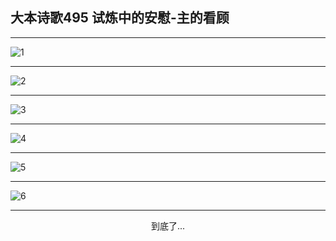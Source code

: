 
## 大本诗歌495 试炼中的安慰-主的看顾
        
<div id="aplayer0"></div>

---

<img alt="1" data-original="/data/d0494/1">

---

<img alt="2" data-original="/data/d0494/2">

---

<img alt="3" data-original="/data/d0494/3">

---

<img alt="4" data-original="/data/d0494/4">

---

<img alt="5" data-original="/data/d0494/5">

---

<img alt="6" data-original="/data/d0494/6">

---

<p style="text-align: center">到底了...</p>

<script src="/js/dist-view.js"></script>

<script>
MAIN.id = 'd0494';
        
const ap0 = new APlayer({
    container: document.getElementById('aplayer0'),
    volume: 1,
    loop: 'none',
    preload: 'none',
    audio: [{
        name: '大本诗歌495.mp3',
        artist: '大本诗歌',
        url: 'https://res.wx.qq.com/voice/getvoice?mediaid=MzI0NTk3MDM5M18yMjQ3NDkzNjUx',
        cover: '/favicon'
    }]
});
</script>
